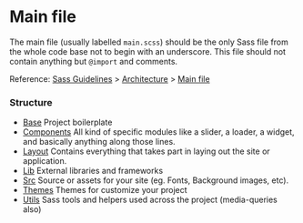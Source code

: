 # Main file

The main file (usually labelled `main.scss`) should be the only Sass file from the whole code base not to begin with an underscore. This file should not contain anything but `@import` and comments.

Reference: [Sass Guidelines](http://sass-guidelin.es/) > [Architecture](http://sass-guidelin.es/#architecture) > [Main file](http://sass-guidelin.es/#main-file)

### Structure

* [Base](https://github.com/dmmarmol/bodokecss/tree/master/bodokecss/base)
Project boilerplate
* [Components](https://github.com/dmmarmol/bodokecss/tree/master/bodokecss/components)
All kind of specific modules like a slider, a loader, a widget, and basically anything along those lines.
* [Layout](https://github.com/dmmarmol/bodokecss/tree/master/bodokecss/layout)
Contains everything that takes part in laying out the site or application.
* [Lib](https://github.com/dmmarmol/bodokecss/tree/master/bodokecss/lib)
External libraries and frameworks
* [Src](https://github.com/dmmarmol/bodokecss/tree/master/bodokecss/src)
Source or assets for your site (eg. Fonts, Background images, etc).
* [Themes](https://github.com/dmmarmol/bodokecss/tree/master/bodokecss/themes)
Themes for customize your project
* [Utils](https://github.com/dmmarmol/bodokecss/tree/master/bodokecss/utils)
Sass tools and helpers used across the project (media-queries also)
